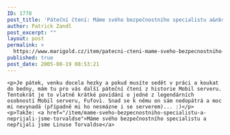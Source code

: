 ```yaml
---
ID: 1778
post_title: 'Páteční čtení: Máme svého bezpečnostního specialistu a&nbsp;nepřijali jsme Torvaldse'
author: Patrick Zandl
post_excerpt: ""
layout: post
permalink: >
  https://www.marigold.cz/item/patecni-cteni-mame-sveho-bezpecnostniho-specialistu-a-neprijali-jsme-torvaldse
published: true
post_date: 2005-08-19 08:53:21
---
```

	<p>Je pátek, venku docela hezky a pokud musíte sedět v práci a koukat do bedny, mám tu pro vás další páteční čtení z historie Mobil serveru. Tentokrát je to vlatně krátké povídání o jedné z legendárních osobností Mobil serveru, Fufovi. Snad se k němu on sám nedopátrá a moc mi nevynadá (případně mi ho nesmázne i se serverem)... :)</p>
	<p>Takže: <a href="/item/mame-sveho-bezpecnostniho-specialistu-a-neprijali-jsme-torvaldse">Máme svého bezpečnostního specialistu a nepřijali jsme Linuse Torvaldse</a>
</p>